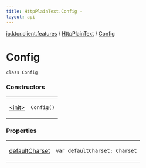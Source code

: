 ```yaml
---
title: HttpPlainText.Config - 
layout: api
---
```


<div class='api-docs-breadcrumbs'><a href="../../index.html">io.ktor.client.features</a> / <a href="../index.html">HttpPlainText</a> / <a href="./index.html">Config</a></div>

# Config

<div class="signature"><code><span class="keyword">class </span><span class="identifier">Config</span></code></div>

### Constructors

<table class="api-docs-table">
<tbody>
<tr>
<td markdown="1">

<a href="-init-.html">&lt;init&gt;</a>


</td>
<td markdown="1">
<div class="signature"><code><span class="identifier">Config</span><span class="symbol">(</span><span class="symbol">)</span></code></div>

</td>
</tr>
</tbody>
</table>

### Properties

<table class="api-docs-table">
<tbody>
<tr>
<td markdown="1">

<a href="default-charset.html">defaultCharset</a>


</td>
<td markdown="1">
<div class="signature"><code><span class="keyword">var </span><span class="identifier">defaultCharset</span><span class="symbol">: </span><span class="identifier">Charset</span></code></div>

</td>
</tr>
</tbody>
</table>
